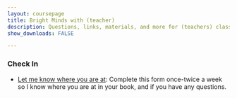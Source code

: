 ```yaml
---
layout: coursepage
title: Bright Minds with (teacher)
description: Questions, links, materials, and more for (teachers) class
show_downloads: FALSE

---
```


### Check In
* <a href="google.ca"> Let me know where you are at</a>: Complete this form once-twice a week so I know where you are at in your book, and if you have any questions.

